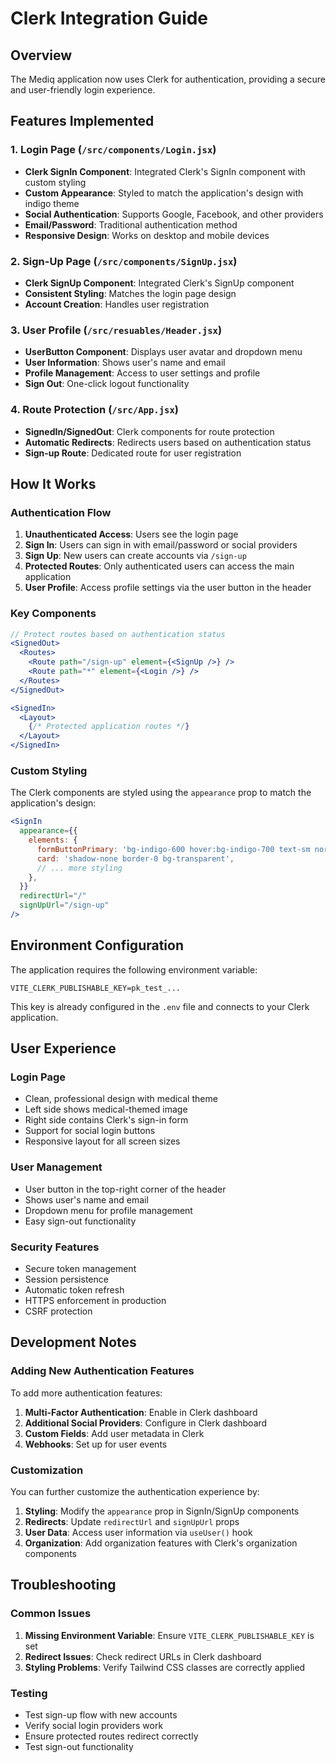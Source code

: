 # Clerk Integration Guide

## Overview
The Mediq application now uses Clerk for authentication, providing a secure and user-friendly login experience.

## Features Implemented

### 1. Login Page (`/src/components/Login.jsx`)
- **Clerk SignIn Component**: Integrated Clerk's SignIn component with custom styling
- **Custom Appearance**: Styled to match the application's design with indigo theme
- **Social Authentication**: Supports Google, Facebook, and other providers
- **Email/Password**: Traditional authentication method
- **Responsive Design**: Works on desktop and mobile devices

### 2. Sign-Up Page (`/src/components/SignUp.jsx`)
- **Clerk SignUp Component**: Integrated Clerk's SignUp component
- **Consistent Styling**: Matches the login page design
- **Account Creation**: Handles user registration

### 3. User Profile (`/src/resuables/Header.jsx`)
- **UserButton Component**: Displays user avatar and dropdown menu
- **User Information**: Shows user's name and email
- **Profile Management**: Access to user settings and profile
- **Sign Out**: One-click logout functionality

### 4. Route Protection (`/src/App.jsx`)
- **SignedIn/SignedOut**: Clerk components for route protection
- **Automatic Redirects**: Redirects users based on authentication status
- **Sign-up Route**: Dedicated route for user registration

## How It Works

### Authentication Flow
1. **Unauthenticated Access**: Users see the login page
2. **Sign In**: Users can sign in with email/password or social providers
3. **Sign Up**: New users can create accounts via `/sign-up`
4. **Protected Routes**: Only authenticated users can access the main application
5. **User Profile**: Access profile settings via the user button in the header

### Key Components

```jsx
// Protect routes based on authentication status
<SignedOut>
  <Routes>
    <Route path="/sign-up" element={<SignUp />} />
    <Route path="*" element={<Login />} />
  </Routes>
</SignedOut>

<SignedIn>
  <Layout>
    {/* Protected application routes */}
  </Layout>
</SignedIn>
```

### Custom Styling
The Clerk components are styled using the `appearance` prop to match the application's design:

```jsx
<SignIn 
  appearance={{
    elements: {
      formButtonPrimary: 'bg-indigo-600 hover:bg-indigo-700 text-sm normal-case',
      card: 'shadow-none border-0 bg-transparent',
      // ... more styling
    },
  }}
  redirectUrl="/"
  signUpUrl="/sign-up"
/>
```

## Environment Configuration

The application requires the following environment variable:

```env
VITE_CLERK_PUBLISHABLE_KEY=pk_test_...
```

This key is already configured in the `.env` file and connects to your Clerk application.

## User Experience

### Login Page
- Clean, professional design with medical theme
- Left side shows medical-themed image
- Right side contains Clerk's sign-in form
- Support for social login buttons
- Responsive layout for all screen sizes

### User Management
- User button in the top-right corner of the header
- Shows user's name and email
- Dropdown menu for profile management
- Easy sign-out functionality

### Security Features
- Secure token management
- Session persistence
- Automatic token refresh
- HTTPS enforcement in production
- CSRF protection

## Development Notes

### Adding New Authentication Features
To add more authentication features:

1. **Multi-Factor Authentication**: Enable in Clerk dashboard
2. **Additional Social Providers**: Configure in Clerk dashboard
3. **Custom Fields**: Add user metadata in Clerk
4. **Webhooks**: Set up for user events

### Customization
You can further customize the authentication experience by:

1. **Styling**: Modify the `appearance` prop in SignIn/SignUp components
2. **Redirects**: Update `redirectUrl` and `signUpUrl` props
3. **User Data**: Access user information via `useUser()` hook
4. **Organization**: Add organization features with Clerk's organization components

## Troubleshooting

### Common Issues
1. **Missing Environment Variable**: Ensure `VITE_CLERK_PUBLISHABLE_KEY` is set
2. **Redirect Issues**: Check redirect URLs in Clerk dashboard
3. **Styling Problems**: Verify Tailwind CSS classes are correctly applied

### Testing
- Test sign-up flow with new accounts
- Verify social login providers work
- Ensure protected routes redirect correctly
- Test sign-out functionality
